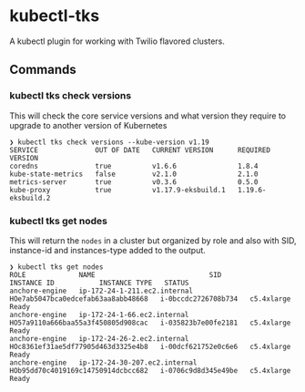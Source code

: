 # kubectl-tks

A kubectl plugin for working with Twilio flavored clusters.

## Commands

### kubectl tks check versions

This will check the core service versions and what version they require to upgrade to
another version of Kubernetes

```
❯ kubectl tks check versions --kube-version v1.19
SERVICE              OUT OF DATE   CURRENT VERSION      REQUIRED VERSION
coredns              true          v1.6.6               1.8.4
kube-state-metrics   false         v2.1.0               2.1.0
metrics-server       true          v0.3.6               0.5.0
kube-proxy           true          v1.17.9-eksbuild.1   1.19.6-eksbuild.2
```

### kubectl tks get nodes

This will return the `nodes` in a cluster but organized by role and also with SID, instance-id
and instances-type added to the output.

```
❯ kubectl tks get nodes
ROLE             NAME                            SID                                  INSTANCE ID           INSTANCE TYPE   STATUS
anchore-engine   ip-172-24-1-211.ec2.internal    HOe7ab5047bca0edcefab63aa8abb48668   i-0bccdc2726708b734   c5.4xlarge      Ready
anchore-engine   ip-172-24-1-66.ec2.internal     HO57a9110a666baa55a3f450805d908cac   i-035823b7e00fe2181   c5.4xlarge      Ready
anchore-engine   ip-172-24-26-2.ec2.internal     HOc8361ef31ae5df77905d463d3325e4b8   i-00dcf621752e0c6e6   c5.4xlarge      Ready
anchore-engine   ip-172-24-30-207.ec2.internal   HOb95dd70c4019169c14750914dcbcc682   i-0706c9d8d345e49be   c5.4xlarge      Ready
```